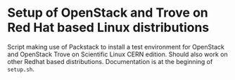 Setup of OpenStack and Trove on Red Hat based Linux distributions
=================================================================

Script making use of Packstack to install a test environment for OpenStack and OpenStack Trove on Scientific Linux CERN edition. Should also work on other Redhat based distributions.
Documentation is at the beginning of <code>setup.sh</code>.
